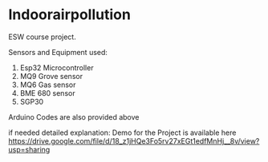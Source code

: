 # Indoorairpollution
ESW course project.


Sensors and Equipment used:
1. Esp32 Microcontroller
2. MQ9 Grove sensor
3. MQ6 Gas sensor
4. BME 680 sensor
5. SGP30

Arduino Codes are also provided above

if needed detailed explanation: Demo for the Project is available here
https://drive.google.com/file/d/18_z1jHQe3Fo5rv27xEGt1edfMnHj__8v/view?usp=sharing




